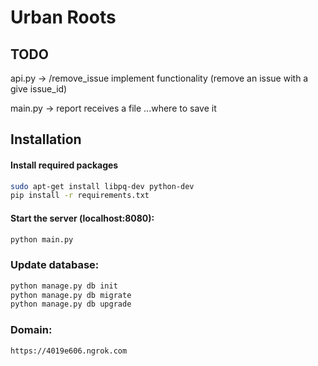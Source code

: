 # Urban Roots

## TODO

api.py -> /remove_issue implement functionality (remove an issue with a give issue_id)

main.py -> report receives a file ...where to save it


## Installation

#### Install required packages
```sh
sudo apt-get install libpq-dev python-dev
pip install -r requirements.txt
```

#### Start the server (localhost:8080):
```sh
python main.py
```

### Update database:
```sh
python manage.py db init
python manage.py db migrate
python manage.py db upgrade
```

### Domain:
```sh
https://4019e606.ngrok.com
```
